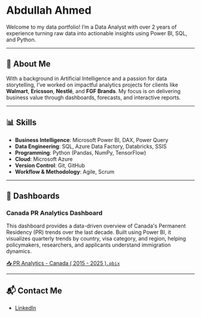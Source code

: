 # Abdullah Ahmed  
Welcome to my data portfolio! I’m a Data Analyst with over 2 years of experience turning raw data into actionable insights using Power BI, SQL, and Python.

---

## 🧠 About Me  
With a background in Artificial Intelligence and a passion for data storytelling, I’ve worked on impactful analytics projects for clients like **Walmart**, **Ericsson**, **Nestlé**, and **FGF Brands**. My focus is on delivering business value through dashboards, forecasts, and interactive reports.

---

## 📊 Skills  
- **Business Intelligence**: Microsoft Power BI, DAX, Power Query  
- **Data Engineering**: SQL, Azure Data Factory, Databricks, SSIS  
- **Programming**: Python (Pandas, NumPy, TensorFlow)  
- **Cloud**: Microsoft Azure  
- **Version Control**: Git, GitHub  
- **Workflow & Methodology**: Agile, Scrum  

---

## 📁 Dashboards  

### Canada PR Analytics Dashboard  
This dashboard provides a data-driven overview of Canada's Permanent Residency (PR) trends over the last decade. Built using Power BI, it visualizes quarterly trends by country, visa category, and region, helping policymakers, researchers, and applicants understand immigration dynamics.

[📥 PR Analytics - Canada ( 2015 - 2025 )`.pbix`]([https://onedrive.live.com/your-link-here](https://1drv.ms/u/c/f5a705bda4166878/ERLuZoInpW1Dili9l6vAQ7AB1Jhc0slsJAa7q5VJTElUWg?e=1I5M2I))

---

## 📬 Contact Me  
- [LinkedIn](https://www.linkedin.com/in/abdu26399)
